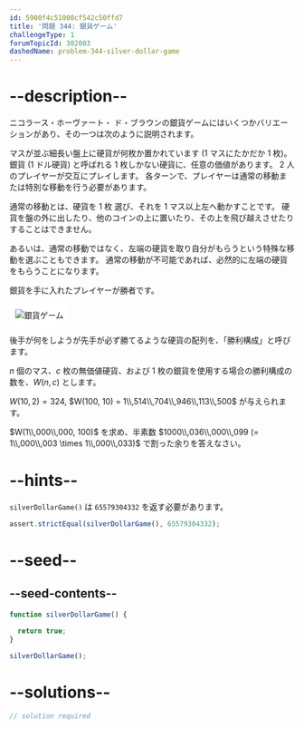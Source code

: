 ```yaml
---
id: 5900f4c51000cf542c50ffd7
title: '問題 344: 銀貨ゲーム'
challengeType: 1
forumTopicId: 302003
dashedName: problem-344-silver-dollar-game
---
```


# --description--

ニコラース・ホーヴァート・ ド・ブラウンの銀貨ゲームにはいくつかバリエーションがあり、その一つは次のように説明されます。

マスが並ぶ細長い盤上に硬貨が何枚か置かれています (1 マスにたかだか 1 枚)。 銀貨 (1 ドル硬貨) と呼ばれる 1 枚しかない硬貨に、任意の価値があります。 2 人のプレイヤーが交互にプレイします。 各ターンで、プレイヤーは通常の移動または特別な移動を行う必要があります。

通常の移動とは、硬貨を 1 枚 選び、それを 1 マス以上左へ動かすことです。 硬貨を盤の外に出したり、他のコインの上に置いたり、その上を飛び越えさせたりすることはできません。

あるいは、通常の移動ではなく、左端の硬貨を取り自分がもらうという特殊な移動を選ぶこともできます。 通常の移動が不可能であれば、必然的に左端の硬貨をもらうことになります。

銀貨を手に入れたプレイヤーが勝者です。

<img class="img-responsive center-block" alt="銀貨ゲーム" src="https://cdn.freecodecamp.org/curriculum/project-euler/silver-dollar-game.gif" style="background-color: white; padding: 10px;" />

後手が何をしようが先手が必ず勝てるような硬貨の配列を、「勝利構成」と呼びます。

$n$ 個のマス、$c$ 枚の無価値硬貨、および 1 枚の銀貨を使用する場合の勝利構成の数を、$W(n, c)$ とします。

$W(10, 2) = 324$, $W(100, 10) = 1\\,514\\,704\\,946\\,113\\,500$ が与えられます。

$W(1\\,000\\,000, 100)$ を求め、半素数 $1000\\,036\\,000\\,099 (= 1\\,000\\,003 \times 1\\,000\\,033)$ で割った余りを答えなさい。

# --hints--

`silverDollarGame()` は `65579304332` を返す必要があります。

```js
assert.strictEqual(silverDollarGame(), 65579304332);
```

# --seed--

## --seed-contents--

```js
function silverDollarGame() {

  return true;
}

silverDollarGame();
```

# --solutions--

```js
// solution required
```
